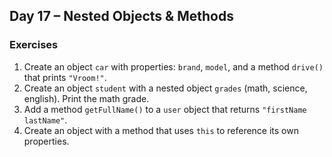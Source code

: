 ## Day 17 – Nested Objects & Methods

### Exercises
1. Create an object `car` with properties: `brand`, `model`, and a method `drive()` that prints `"Vroom!"`.
2. Create an object `student` with a nested object `grades` (math, science, english). Print the math grade.
3. Add a method `getFullName()` to a `user` object that returns `"firstName lastName"`.
4. Create an object with a method that uses `this` to reference its own properties.